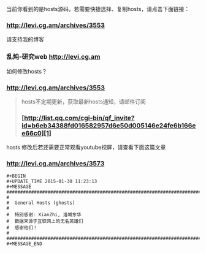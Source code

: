 当前你看到的是hosts源码，若需要快捷选择、复制hosts，请点击下面链接：
### http://levi.cg.am/archives/3553 ###

请支持我的博客
### 乱炖-研究web   http://levi.cg.am ###

如何修改hosts？
### http://levi.cg.am/archives/3553 ###

> hosts不定期更新，获取最新hosts通知，请邮件订阅
> ### [http://list.qq.com/cgi-bin/qf_invite?id=b6eb34388fd016582957d6e50d005146e24fe6b166ee66c0][1] ###

hosts 修改后若还需要正常观看youtube视屏，请查看下面这篇文章
### http://levi.cg.am/archives/3573 ###

```
#+BEGIN
#+UPDATE_TIME 2015-01-30 11:23:13
#+MESSAGE
#######################################################################
#
#  General Hosts (ghosts)
#
#  特别感谢: XianZhi, 洛城东华
#  数据来源于互联网上的无名英雄们
#  感谢他们！
#
#######################################################################
#+MESSAGE_END
```

  [1]: http://list.qq.com/cgi-bin/qf_invite?id=b6eb34388fd016582957d6e50d005146e24fe6b166ee66c0
